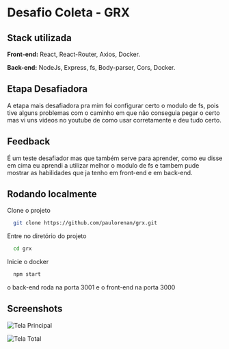 
# Desafio Coleta - GRX

## Stack utilizada

**Front-end:** React, React-Router, Axios, Docker.

**Back-end:** NodeJs, Express, fs, Body-parser, Cors, Docker.


## Etapa Desafiadora

A etapa mais desafiadora pra mim foi configurar
certo o modulo de fs, pois tive alguns problemas
com o caminho em que não conseguia pegar o certo
mas vi uns videos no youtube de como usar
corretamente e deu tudo certo.
## Feedback

É um teste desafiador mas que também serve para
aprender, como eu disse em cima eu aprendi a 
utilizar melhor o modulo de fs e tambem pude
mostrar as habilidades que ja tenho em front-end
e em back-end.
## Rodando localmente

Clone o projeto

```bash
  git clone https://github.com/paulorenan/grx.git
```

Entre no diretório do projeto

```bash
  cd grx
```

Inicie o docker

```bash
  npm start
```
o back-end roda na porta 3001 e o front-end na porta 3000

## Screenshots

![Tela Principal](https://uploaddeimagens.com.br/images/003/852/847/original/Captura_de_tela_de_2022-05-03_12-51-00.png?1651593154)

![Tela Total](https://uploaddeimagens.com.br/images/003/852/850/original/Captura_de_tela_de_2022-05-03_12-51-40.png?1651593205)

